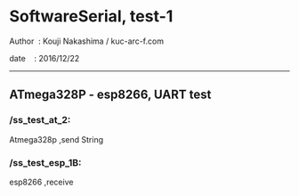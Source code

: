 ﻿# SoftwareSerial, test-1

 Author  : Kouji Nakashima / kuc-arc-f.com

 date    : 2016/12/22

***

## ATmega328P - esp8266, UART test

### /ss_test_at_2:
 Atmega328p ,send String



### /ss_test_esp_1B:
 esp8266 ,receive
